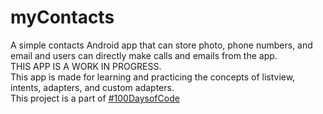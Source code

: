 # myContacts
A simple contacts Android app that can store photo, phone numbers, and email and users can directly make calls and emails from the app.<br>
THIS APP IS A WORK IN PROGRESS.<br>
This app is made for learning and practicing the concepts of listview, intents, adapters, and custom adapters.<br>
This project is a part of [#100DaysofCode](https://github.com/SiddharthaBhattacharjee/100Days-of-Code)
